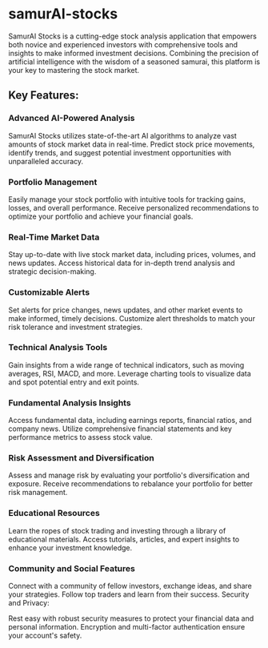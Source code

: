 # samurAI-stocks

SamurAI Stocks is a cutting-edge stock analysis application that empowers both novice and experienced investors with comprehensive tools and insights to make informed investment decisions. Combining the precision of artificial intelligence with the wisdom of a seasoned samurai, this platform is your key to mastering the stock market.

## Key Features:

### Advanced AI-Powered Analysis

SamurAI Stocks utilizes state-of-the-art AI algorithms to analyze vast amounts of stock market data in real-time.
Predict stock price movements, identify trends, and suggest potential investment opportunities with unparalleled accuracy.

### Portfolio Management

Easily manage your stock portfolio with intuitive tools for tracking gains, losses, and overall performance.
Receive personalized recommendations to optimize your portfolio and achieve your financial goals.

### Real-Time Market Data

Stay up-to-date with live stock market data, including prices, volumes, and news updates.
Access historical data for in-depth trend analysis and strategic decision-making.

### Customizable Alerts

Set alerts for price changes, news updates, and other market events to make informed, timely decisions.
Customize alert thresholds to match your risk tolerance and investment strategies.

### Technical Analysis Tools

Gain insights from a wide range of technical indicators, such as moving averages, RSI, MACD, and more.
Leverage charting tools to visualize data and spot potential entry and exit points.

### Fundamental Analysis Insights

Access fundamental data, including earnings reports, financial ratios, and company news.
Utilize comprehensive financial statements and key performance metrics to assess stock value.

### Risk Assessment and Diversification

Assess and manage risk by evaluating your portfolio's diversification and exposure.
Receive recommendations to rebalance your portfolio for better risk management.

### Educational Resources

Learn the ropes of stock trading and investing through a library of educational materials.
Access tutorials, articles, and expert insights to enhance your investment knowledge.

### Community and Social Features

Connect with a community of fellow investors, exchange ideas, and share your strategies.
Follow top traders and learn from their success.
Security and Privacy:

Rest easy with robust security measures to protect your financial data and personal information.
Encryption and multi-factor authentication ensure your account's safety.

